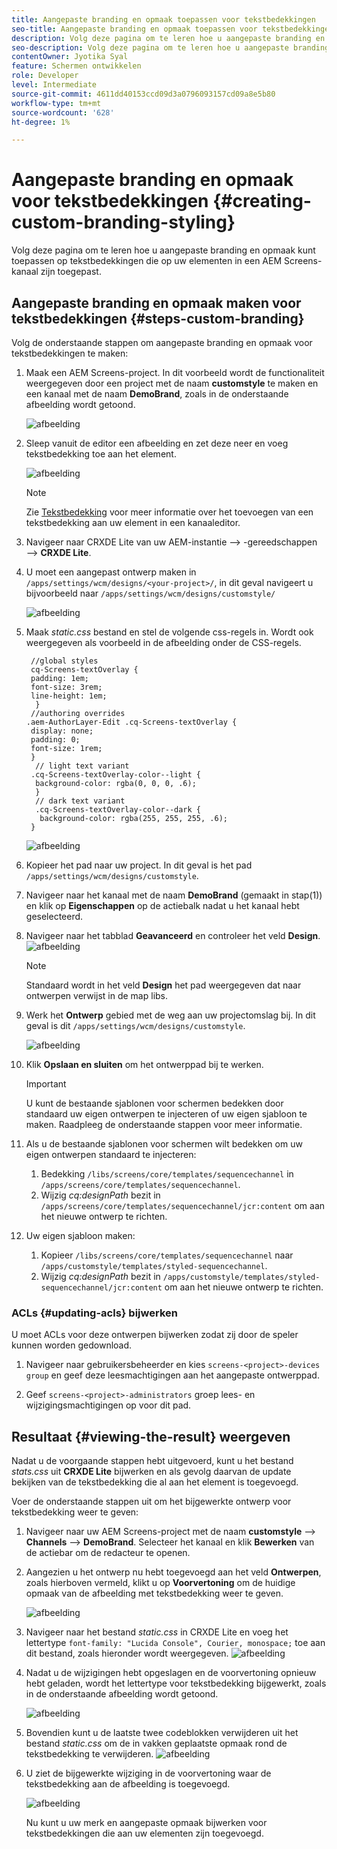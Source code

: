```yaml
---
title: Aangepaste branding en opmaak toepassen voor tekstbedekkingen
seo-title: Aangepaste branding en opmaak toepassen voor tekstbedekkingen
description: Volg deze pagina om te leren hoe u aangepaste branding en opmaak voor tekstbedekkingen kunt toepassen.
seo-description: Volg deze pagina om te leren hoe u aangepaste branding en opmaak voor tekstbedekkingen kunt toepassen.
contentOwner: Jyotika Syal
feature: Schermen ontwikkelen
role: Developer
level: Intermediate
source-git-commit: 4611dd40153ccd09d3a0796093157cd09a8e5b80
workflow-type: tm+mt
source-wordcount: '628'
ht-degree: 1%

---
```



# Aangepaste branding en opmaak voor tekstbedekkingen {#creating-custom-branding-styling}

Volg deze pagina om te leren hoe u aangepaste branding en opmaak kunt toepassen op tekstbedekkingen die op uw elementen in een AEM Screens-kanaal zijn toegepast.

## Aangepaste branding en opmaak maken voor tekstbedekkingen {#steps-custom-branding}

Volg de onderstaande stappen om aangepaste branding en opmaak voor tekstbedekkingen te maken:

1. Maak een AEM Screens-project. In dit voorbeeld wordt de functionaliteit weergegeven door een project met de naam **customstyle** te maken en een kanaal met de naam **DemoBrand**, zoals in de onderstaande afbeelding wordt getoond.

   ![afbeelding](/help/user-guide/assets/custom-brand/custom-brand1.png)

1. Sleep vanuit de editor een afbeelding en zet deze neer en voeg tekstbedekking toe aan het element.

   ![afbeelding](/help/user-guide/assets/custom-brand/custom-brand2.png)

   >[!NOTE]
   >Zie [Tekstbedekking](/help/user-guide/text-overlay.md) voor meer informatie over het toevoegen van een tekstbedekking aan uw element in een kanaaleditor.

1. Navigeer naar CRXDE Lite van uw AEM-instantie —> -gereedschappen —> **CRXDE Lite**.

1. U moet een aangepast ontwerp maken in `/apps/settings/wcm/designs/<your-project>/`, in dit geval navigeert u bijvoorbeeld naar `/apps/settings/wcm/designs/customstyle/`

   ![afbeelding](/help/user-guide/assets/custom-brand/custom-brand3.png)

1. Maak *static.css* bestand en stel de volgende css-regels in. Wordt ook weergegeven als voorbeeld in de afbeelding onder de CSS-regels.

   ```shell
    //global styles
    cq-Screens-textOverlay {
    padding: 1em;
    font-size: 3rem;
    line-height: 1em;
     }
    //authoring overrides
   .aem-AuthorLayer-Edit .cq-Screens-textOverlay {
    display: none;
    padding: 0;
    font-size: 1rem;
    }
     // light text variant
    .cq-Screens-textOverlay-color--light {
     background-color: rgba(0, 0, 0, .6);
     }
     // dark text variant
     .cq-Screens-textOverlay-color--dark {
      background-color: rgba(255, 255, 255, .6);
    }
   ```

   ![afbeelding](/help/user-guide/assets/custom-brand/custom-brand4.png)

1. Kopieer het pad naar uw project. In dit geval is het pad `/apps/settings/wcm/designs/customstyle`.

1. Navigeer naar het kanaal met de naam **DemoBrand** (gemaakt in stap(1)) en klik op **Eigenschappen** op de actiebalk nadat u het kanaal hebt geselecteerd.

1. Navigeer naar het tabblad **Geavanceerd** en controleer het veld **Design**.
   ![afbeelding](/help/user-guide/assets/custom-brand/custom-brand5.png)

   >[!NOTE]
   >Standaard wordt in het veld **Design** het pad weergegeven dat naar ontwerpen verwijst in de map libs.

1. Werk het **Ontwerp** gebied met de weg aan uw projectomslag bij. In dit geval is dit `/apps/settings/wcm/designs/customstyle`.

   ![afbeelding](/help/user-guide/assets/custom-brand/custom-brand6.png)

1. Klik **Opslaan en sluiten** om het ontwerppad bij te werken.

   >[!IMPORTANT]
   >U kunt de bestaande sjablonen voor schermen bedekken door standaard uw eigen ontwerpen te injecteren of uw eigen sjabloon te maken. Raadpleeg de onderstaande stappen voor meer informatie.

1. Als u de bestaande sjablonen voor schermen wilt bedekken om uw eigen ontwerpen standaard te injecteren:

   1. Bedekking `/libs/screens/core/templates/sequencechannel` in `/apps/screens/core/templates/sequencechannel`.
   1. Wijzig *cq:designPath* bezit in `/apps/screens/core/templates/sequencechannel/jcr:content` om aan het nieuwe ontwerp te richten.

1. Uw eigen sjabloon maken:
   1. Kopieer `/libs/screens/core/templates/sequencechannel` naar `/apps/customstyle/templates/styled-sequencechannel`.
   1. Wijzig *cq:designPath* bezit in `/apps/customstyle/templates/styled-sequencechannel/jcr:content` om aan het nieuwe ontwerp te richten.


### ACLs {#updating-acls} bijwerken

U moet ACLs voor deze ontwerpen bijwerken zodat zij door de speler kunnen worden gedownload.

1. Navigeer naar gebruikersbeheerder en kies `screens-<project>-devices group` en geef deze leesmachtigingen aan het aangepaste ontwerppad.

1. Geef `screens-<project>-administrators` groep lees- en wijzigingsmachtigingen op voor dit pad.

## Resultaat {#viewing-the-result} weergeven

Nadat u de voorgaande stappen hebt uitgevoerd, kunt u het bestand *stats.css* uit **CRXDE Lite** bijwerken en als gevolg daarvan de update bekijken van de tekstbedekking die al aan het element is toegevoegd.

Voer de onderstaande stappen uit om het bijgewerkte ontwerp voor tekstbedekking weer te geven:

1. Navigeer naar uw AEM Screens-project met de naam **customstyle** —> **Channels** —> **DemoBrand**. Selecteer het kanaal en klik **Bewerken** van de actiebar om de redacteur te openen.

1. Aangezien u het ontwerp nu hebt toegevoegd aan het veld **Ontwerpen**, zoals hierboven vermeld, klikt u op **Voorvertoning** om de huidige opmaak van de afbeelding met tekstbedekking weer te geven.

   ![afbeelding](/help/user-guide/assets/custom-brand/custom-brand7.png)

1. Navigeer naar het bestand *static.css* in CRXDE Lite en voeg het lettertype `font-family: "Lucida Console", Courier, monospace;` toe aan dit bestand, zoals hieronder wordt weergegeven.
   ![afbeelding](/help/user-guide/assets/custom-brand/custom-brand8.png)

1. Nadat u de wijzigingen hebt opgeslagen en de voorvertoning opnieuw hebt geladen, wordt het lettertype voor tekstbedekking bijgewerkt, zoals in de onderstaande afbeelding wordt getoond.

   ![afbeelding](/help/user-guide/assets/custom-brand/custom-brand9.png)

1. Bovendien kunt u de laatste twee codeblokken verwijderen uit het bestand *static.css* om de in vakken geplaatste opmaak rond de tekstbedekking te verwijderen.
   ![afbeelding](/help/user-guide/assets/custom-brand/custom-brand10.png)

1. U ziet de bijgewerkte wijziging in de voorvertoning waar de tekstbedekking aan de afbeelding is toegevoegd.

   ![afbeelding](/help/user-guide/assets/custom-brand/custom-brand11.png)

   Nu kunt u uw merk en aangepaste opmaak bijwerken voor tekstbedekkingen die aan uw elementen zijn toegevoegd.









